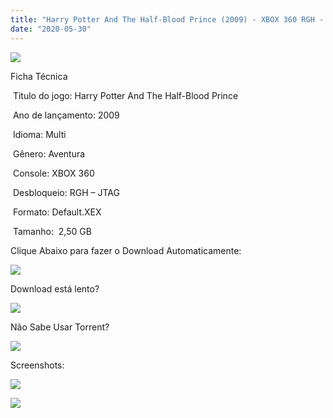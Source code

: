 ```yaml
---
title: "Harry Potter And The Half-Blood Prince (2009) - XBOX 360 RGH - JTAG"
date: "2020-05-30"
---
```


[![](https://1.bp.blogspot.com/-2fnQWVHNE_E/XtJZ7gkAN_I/AAAAAAAAH5E/aynbO9zf-G0D_GT16T5xLwkySwu_oxprQCK4BGAsYHg/Screenshot_2.png)](https://1.bp.blogspot.com/-2fnQWVHNE_E/XtJZ7gkAN_I/AAAAAAAAH5E/aynbO9zf-G0D_GT16T5xLwkySwu_oxprQCK4BGAsYHg/Screenshot_2.png)

Ficha Técnica

 Titulo do jogo: Harry Potter And The Half-Blood Prince

 Ano de lançamento: 2009

 Idioma: Multi 

 Gênero: Aventura

 Console: XBOX 360

 Desbloqueio: RGH – JTAG

 Formato: Default.XEX

 Tamanho:  2,50 GB

Clique Abaixo para fazer o Download Automaticamente:

[![](https://1.bp.blogspot.com/-eNerQjlxWXg/Xsyoy1YwxPI/AAAAAAAAG8o/qs-0XGNQDR4jSn0uGinE3EzKZZ6GoZnEACPcBGAYYCw/s1600/LINK1.png)](https://zee.gl/I4f2lB)

Download está lento? 

[![](https://1.bp.blogspot.com/-QBDuGFKyRJI/XsypYtiebuI/AAAAAAAAG8w/2RjkhEnbyOwqZwiSxt3jP8uux5MWubGIACLcBGAsYHQ/s1600/LINK3.png)](https://ultragames-torrents.blogspot.com/2020/05/como-acelerar-torrents.html)

Não Sabe Usar Torrent?

[![](https://1.bp.blogspot.com/-z801RGeeaF0/XsypYEdLUrI/AAAAAAAAG8s/Mg8nVcYZpQox_qkNZQ6YLcR9F0FWCX6FwCPcBGAYYCw/s1600/LINK2.png)](https://ultragames-torrents.blogspot.com/2020/04/como-baixar-jogos-com-o-utorrent.html)

Screenshots:

[![](https://1.bp.blogspot.com/-HdbAYR3aULM/XtJZ8M0bxkI/AAAAAAAAH5I/0TKotlcdchY1obpZgyfWc6EKFWHEaTlmwCK4BGAsYHg/w400-h226/screenshot-de-harry-potter-and-the-half-blood-prince-para-wii-14373.jpg)](https://1.bp.blogspot.com/-HdbAYR3aULM/XtJZ8M0bxkI/AAAAAAAAH5I/0TKotlcdchY1obpZgyfWc6EKFWHEaTlmwCK4BGAsYHg/screenshot-de-harry-potter-and-the-half-blood-prince-para-wii-14373.jpg)

[![](https://1.bp.blogspot.com/-onNkZs1ncOc/XtJZ8emn_qI/AAAAAAAAH5M/u32UDMkFRsAghf4Iz-63qFQ9uxjbAvgBgCK4BGAsYHg/w400-h225/unnamed.jpg)](https://1.bp.blogspot.com/-onNkZs1ncOc/XtJZ8emn_qI/AAAAAAAAH5M/u32UDMkFRsAghf4Iz-63qFQ9uxjbAvgBgCK4BGAsYHg/unnamed.jpg)
